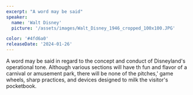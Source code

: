 ```yaml
---
excerpt: "A word may be said"
speaker:
  name: 'Walt Disney'
  picture: '/assets/images/Walt_Disney_1946_cropped_100x100.JPG'

color: '#4fd6a0'
releaseDate: '2024-01-26'
---
```

A word may be said in regard to the concept and conduct of Disneyland's operational tone. Although various sections will have th fun and flavor of a carnival or amusement park, there will be none of the pitches,' game wheels, sharp practices, and devices designed to milk the visitor's pocketbook.
